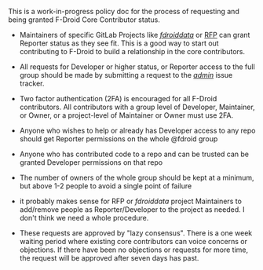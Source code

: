 
This is a work-in-progress policy doc for the process of requesting and being granted F-Droid Core Contributor status.

* Maintainers of specific GitLab Projects like [_fdroiddata_](https://gitlab.com/fdroid/fdroiddata) or [RFP](https://gitlab.com/fdroid/rfp) can grant Reporter status as they see fit.  This is a good way to start out contributing to F-Droid to build a relationship in the core contributors.


*  All requests for Developer or higher status, or Reporter access to the full group should be made by submitting a request to the [_admin_](https://gitlab.com/fdroid/admin/issues) issue tracker.

* Two factor authentication (2FA) is encouraged for all F-Droid contributors.  All contributors with a group level of Developer, Maintainer, or Owner, or a project-level of Maintainer or Owner must use 2FA.

* Anyone who wishes to help or already has Developer access to any repo should get Reporter permissions on the whole @fdroid group
* Anyone who has contributed code to a repo and can be trusted can be granted Developer permissions on that repo
* The number of owners of the whole group should be kept at a minimum, but above 1-2 people to avoid a single point of failure

* it probably makes sense for RFP or _fdroiddata_ project Maintainers to add/remove people as Reporter/Developer to the project as needed. I don't think we need a whole procedure. 

* These requests are approved by "lazy consensus".  There is a one week waiting period where existing core contributors can voice concerns or objections.  If there have been no objections or requests for more time, the request will be approved after seven days has past.
